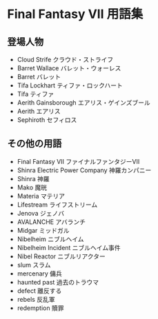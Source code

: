 ﻿# Final Fantasy VII 用語集
## 登場人物
 - Cloud Strife クラウド・ストライフ
 - Barret Wallace バレット・ウォーレス
 - Barret バレット
 - Tifa Lockhart ティファ・ロックハート
 - Tifa ティファ
 - Aerith Gainsborough エアリス・ゲインズブール
 - Aerith エアリス
 - Sephiroth セフィロス

## その他の用語
 - Final Fantasy VII ファイナルファンタジーVII
 - Shinra Electric Power Company 神羅カンパニー
 - Shinra 神羅
 - Mako 魔晄
 - Materia マテリア
 - Lifestream ライフストリーム
 - Jenova ジェノバ
 - AVALANCHE アバランチ
 - Midgar ミッドガル
 - Nibelheim ニブルヘイム
 - Nibelheim Incident ニブルヘイム事件
 - Nibel Reactor ニブルリアクター
 - slum スラム
 - mercenary 傭兵
 - haunted past 過去のトラウマ
 - defect 離反する
 - rebels 反乱軍
 - redemption 贖罪

